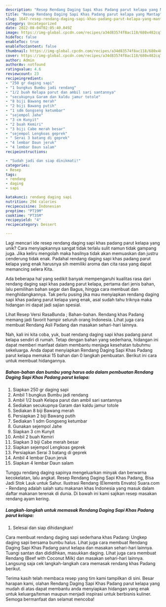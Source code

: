 ```yaml
---
description: "Resep Rendang Daging Sapi Khas Padang parut kelapa yang Mantap"
title: "Resep Rendang Daging Sapi Khas Padang parut kelapa yang Mantap"
slug: 1647-resep-rendang-daging-sapi-khas-padang-parut-kelapa-yang-mantap
category: Uncategorized
date: 2022-08-04T02:05:40.049Z
image: https://img-global.cpcdn.com/recipes/a34d83574f8ac118/680x482cq70/rendang-daging-sapi-khas-padang-parut-kelapa-foto-resep-utama.jpg
hideToc: false
enableToc: true
enableTocContent: false
thumbnail: https://img-global.cpcdn.com/recipes/a34d83574f8ac118/680x482cq70/rendang-daging-sapi-khas-padang-parut-kelapa-foto-resep-utama.jpg
cover: https://img-global.cpcdn.com/recipes/a34d83574f8ac118/680x482cq70/rendang-daging-sapi-khas-padang-parut-kelapa-foto-resep-utama.jpg
author: Admin
authorAv: notfound
ratingvalue: 4.6
reviewcount: 23
recipeingredient:
- "250 gr daging sapi"
- "1 bungkus Bumbu jadi rendang"
- "1/2 buah Kelapa parut dan ambil sari santannya"
- "secukupnya Garam dan kaldu jamur totole"
- "8 biji Bawang merah"
- "2 biji Bawang putih"
- "1 sdm Gongseng ketumbar"
- "sejempol Jahe"
- "3 cm Kunyit"
- "2 buah Kemiri"
- "3 biji Cabe merah besar"
- "sejempol Lengkoas geprek"
- " Serai 3 batang di geprek"
- "4 lembar Daun jeruk"
- "4 lembar Daun salam"
recipeinstructions:

- "Sudah jadi dan siap dinikmati!"
categories:
- Resep
tags:
- rendang
- daging
- sapi

katakunci: rendang daging sapi 
nutrition: 294 calories
recipecuisine: Indonesian
preptime: "PT19M"
cooktime: "PT35M"
recipeyield: "4"
recipecategory: Dessert

---
```





Lagi mencari ide resep rendang daging sapi khas padang parut kelapa yang unik? Cara menyiapkannya sangat tidak terlalu sulit namun tidak gampang juga. Jika keliru mengolah maka hasilnya tidak akan memuaskan dan justru cenderung tidak enak. Padahal rendang daging sapi khas padang parut kelapa yang enak harusnya sih memiliki aroma dan cita rasa yang dapat memancing selera Kita.





Ada beberapa hal yang sedikit banyak mempengaruhi kualitas rasa dari rendang daging sapi khas padang parut kelapa, pertama dari jenis bahan, lalu pemilihan bahan segar dan Bagus, hingga cara membuat dan menghidangkannya. Tak perlu pusing jika mau menyiapkan rendang daging sapi khas padang parut kelapa yang enak,      asal sudah tahu triknya maka hidangan ini dapat jadi sajian spesial.














Lihat Resep Versi RasaBunda ; Bahan-bahan. Rendang khas Padang memang jadi favorit hampir seluruh orang Indonesia. Lihat juga cara membuat Rendang Asli Padang dan masakan sehari-hari lainnya.






Nah, kali ini kita coba, yuk, buat rendang daging sapi khas padang parut kelapa sendiri di rumah. Tetap dengan bahan yang sederhana, hidangan ini dapat memberi manfaat dalam membantu menjaga kesehatan tubuhmu sekeluarga. Anda dapat menyiapkan Rendang Daging Sapi Khas Padang parut kelapa memakai 15 bahan dan 0 langkah pembuatan. Berikut ini cara untuk membuat hidangannya.

<!--inarticleads1-->

##### Bahan-bahan dan bumbu yang harus ada dalam pembuatan Rendang Daging Sapi Khas Padang parut kelapa:

1. Siapkan 250 gr daging sapi
1. Ambil 1 bungkus Bumbu jadi rendang
1. Ambil 1/2 buah Kelapa parut dan ambil sari santannya
1. Sediakan secukupnya Garam dan kaldu jamur totole
1. Sediakan 8 biji Bawang merah
1. Persiapkan 2 biji Bawang putih
1. Sediakan 1 sdm Gongseng ketumbar
1. Gunakan sejempol Jahe
1. Siapkan 3 cm Kunyit
1. Ambil 2 buah Kemiri
1. Siapkan 3 biji Cabe merah besar
1. Siapkan sejempol Lengkoas geprek
1. Persiapkan  Serai 3 batang di geprek
1. Ambil 4 lembar Daun jeruk
1. Siapkan 4 lembar Daun salam


Tunggu rendang daging sapinya mengeluarkan minyak dan berwarna kecokelatan, lalu angkat. Resep Rendang Daging Sapi Khas Padang, Bisa Jadi Stok Lauk untuk Sahur. Ilustrasi Rendang (Elements Envato) Suara.com - Rendang adalah salah satu makanan khas Indonesia yang masuk dalam daftar makanan terenak di dunia. Di bawah ini kami sajikan resep masakan rendang ayam kering. 

<!--inarticleads2-->

##### Langkah-langkah untuk memasak Rendang Daging Sapi Khas Padang parut kelapa:


1. Selesai dan siap dihidangkan!

Cara membuat rendang daging sapi sederhana khas Padang: Ungkep daging sapi bersama bumbu halus. Lihat juga cara membuat Rendang Daging Sapi Khas Padang parut kelapa dan masakan sehari-hari lainnya. Tuangi santan dan dididihkan, masukkan daging. Lihat juga cara membuat Rendang (Beef with Coconut Milk) dan masakan sehari-hari lainnya. Langsung saja cek langkah-langkah cara memasak rendang khas Padang berikut. 

Terima kasih telah membaca resep yang tim kami tampilkan di sini. Besar harapan kami, olahan Rendang Daging Sapi Khas Padang parut kelapa yang mudah di atas dapat membantu anda menyiapkan hidangan yang enak untuk keluarga/teman maupun menjadi inspirasi untuk berbisnis kuliner. Semoga bermanfaat dan selamat mencoba!
